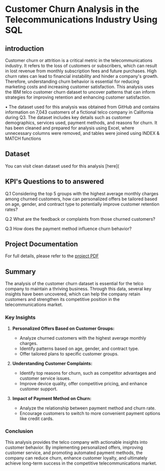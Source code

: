 # Customer Churn Analysis in the Telecommunications Industry Using SQL
## introduction
Customer churn or attrition is a critical metric in the telecommunications industry. It refers to the loss of 
customers or subscribers, which can result in lost revenue from monthly subscription fees and future purchases. 
High churn rates can lead to financial instability and hinder a company's growth. Therefore, understanding churn 
behavior is essential for reducing marketing costs and increasing customer satisfaction. This analysis uses the IBM 
telco customer churn dataset to uncover patterns that can inform strategies for improving retention and 
enhancing customer satisfaction.

 • The dataset used for this analysis was obtained from GitHub and contains information on 7,043 customers of a 
fictional telco company in California during Q3. The dataset includes key details such as customer demographics, 
services used, payment methods, and reasons for churn. It has been cleaned and prepared for analysis using Excel, 
where unnecessary columns were removed, and tables were joined using INDEX & MATCH functions
## Dataset
You can visit clean dataset used for this analysis [here](

## KPI's Questions to to answered
Q.1 Considering the top 5 groups with the highest average monthly charges among churned customers, how can personalized offers be tailored based on age, gender, and contract type to  potentially improve customer retention rates?

Q.2  What are the feedback or complaints from those churned customers?

Q.3 How does the payment method influence churn behavior?

## Project Documentation

For full details, please refer to the [project PDF](https://drive.google.com/file/d/1QHSS1joIxgTRIGscfvh3cDAM7Obf8wW3/view?usp=sharing)

## Summary

The analysis of the customer churn dataset is essential for the telco company to maintain a thriving business. Through this
data, several key insights have been uncovered, which can help the company retain customers and strengthen its competitive
position in the telecommunications market.

### Key Insights

1. **Personalized Offers Based on Customer Groups:**
   * Analyze churned customers with the highest average monthly charges.
   * Identify patterns based on age, gender, and contract type.
   * Offer tailored plans to specific customer groups.

2. **Understanding Customer Complaints:**
   * Identify top reasons for churn, such as competitor advantages and customer service issues.
   * Improve device quality, offer competitive pricing, and enhance customer support.

3. **Impact of Payment Method on Churn:**
   * Analyze the relationship between payment method and churn rate.
   * Encourage customers to switch to more convenient payment options like credit cards.

### Conclusion

This analysis provides the telco company with actionable insights into customer behavior. By implementing personalized offers, improving customer service, and promoting automated payment methods, the company can reduce churn, enhance customer loyalty, and ultimately achieve long-term success in the competitive telecommunications market.
